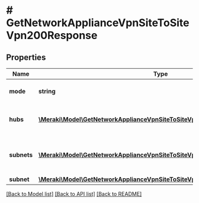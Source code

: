 # # GetNetworkApplianceVpnSiteToSiteVpn200Response

## Properties

Name | Type | Description | Notes
------------ | ------------- | ------------- | -------------
**mode** | **string** | The site-to-site VPN mode. | [optional]
**hubs** | [**\Meraki\Model\GetNetworkApplianceVpnSiteToSiteVpn200ResponseHubsInner[]**](GetNetworkApplianceVpnSiteToSiteVpn200ResponseHubsInner.md) | The list of VPN hubs, in order of preference. | [optional]
**subnets** | [**\Meraki\Model\GetNetworkApplianceVpnSiteToSiteVpn200ResponseSubnetsInner[]**](GetNetworkApplianceVpnSiteToSiteVpn200ResponseSubnetsInner.md) | The list of subnets and their VPN presence. | [optional]
**subnet** | [**\Meraki\Model\GetNetworkApplianceVpnSiteToSiteVpn200ResponseSubnet**](GetNetworkApplianceVpnSiteToSiteVpn200ResponseSubnet.md) |  | [optional]

[[Back to Model list]](../../README.md#models) [[Back to API list]](../../README.md#endpoints) [[Back to README]](../../README.md)
